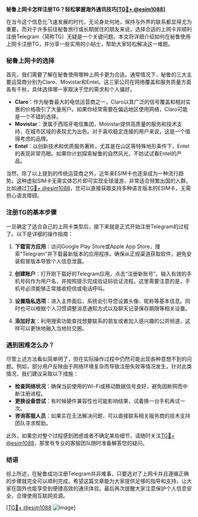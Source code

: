 **秘鲁上网卡怎样注册TG？轻松掌握海外通讯技巧[[TG💪+ @esim1088](https://t.me/s/esim1088)]**

在当今这个信息化飞速发展的时代，无论身处何地，保持与外界的联系都显得尤为重要。而对于许多前往秘鲁旅行或长期居住的朋友来说，选择合适的上网卡并顺利注册Telegram（简称TG）无疑是一个关键问题。本文将详细介绍如何在秘鲁使用上网卡注册TG，并分享一些实用的小贴士，帮助大家轻松解决这一难题。

### 秘鲁上网卡的选择

首先，我们需要了解在秘鲁使用哪种上网卡更为合适。通常情况下，秘鲁的三大主要运营商分别为Claro、Movistar和Entel。这三家公司在网络覆盖和服务质量方面各有千秋，具体选择哪一家取决于您的需求和个人偏好。

- **Claro**：作为秘鲁最大的电信运营商之一，Claro以其广泛的信号覆盖和相对实惠的价格吸引了大量用户。如果你经常需要在偏远地区使用网络，Claro可能是一个不错的选择。
- **Movistar**：隶属于西班牙电信集团，Movistar提供高质量的服务和技术支持，在城市区域的表现尤为出色。对于喜欢稳定连接的用户来说，这是一个值得考虑的品牌。
- **Entel**：以创新技术和优质服务著称，尤其是在山区等特殊地形条件下，Entel的表现非常亮眼。如果你计划探索秘鲁的自然风光，不妨试试看Entel的产品。

当然，除了以上提到的传统运营商之外，近年来ESIM卡也逐渐成为一种流行趋势。这种虚拟SIM卡无需实体芯片即可实现全球漫游，非常适合频繁出国的人群。比如通过[TG💪+ @esim1088](https://t.me/s/esim1088)，您可以直接获取支持多种语言版本的ESIM卡，无需担心语言障碍。

### 注册TG的基本步骤

一旦确定了适合自己的上网卡类型后，接下来就是正式开始注册Telegram的过程了。以下是详细的操作指南：

1. **下载官方应用**：访问Google Play Store或Apple App Store，搜索“Telegram”并下载最新版本的应用程序。确保从正规渠道获取软件，避免安装假冒版本导致个人信息泄露。

2. **创建账户**：打开刚下载好的Telegram应用，点击“注册新账号”。输入有效的手机号码作为用户名，并按照提示完成验证码验证流程。这里需要注意的是，手机号必须能够正常接收短信或电话呼叫。

3. **设置隐私选项**：进入主界面后，系统会引导您设置头像、昵称等基本信息。同时也可以根据个人习惯调整消息通知方式以及聊天记录保存期限等相关设置。

4. **添加好友**：利用搜索功能查找想要联系的朋友或者加入感兴趣的公共频道，这样可以更快地融入当地社交圈。

### 遇到困难怎么办？

尽管上述方法看似简单明了，但在实际操作过程中仍然可能出现各种意想不到的问题。例如，部分用户反映由于网络环境复杂而导致注册失败等情况发生。针对此类情况，我们建议采取以下措施：

- **检查网络状况**：确保当前使用的Wi-Fi或移动数据信号良好，避免因断网而中断注册进程。
- **更换设备尝试**：有时候硬件兼容性也可能影响结果，试着换一台手机再试一次。
- **咨询客服人员**：如果实在无法解决问题，可以直接联系相关服务商的技术支持团队寻求帮助。

此外，如果您对整个过程感到困惑或者不确定某些细节，请随时关注[TG💪+ @esim1088](https://t.me/s/esim1088)，那里有专业的客服团队随时准备解答您的疑问。

### 结语

综上所述，在秘鲁成功注册Telegram并非难事，只要选对了上网卡并且遵循正确的步骤就完全可以顺利完成。希望这篇文章能为大家提供足够的指导和支持，让大家在国外也能享受到便捷高效的通讯体验。最后再次提醒大家注意保护个人信息安全，合理使用互联网资源。

[[TG💪+ @esim1088](https://t.me/s/esim1088) ![Image](https://i.postimg.cc/4NQfJmqS/Snipaste-2025-05-13-00-14-12.png)]